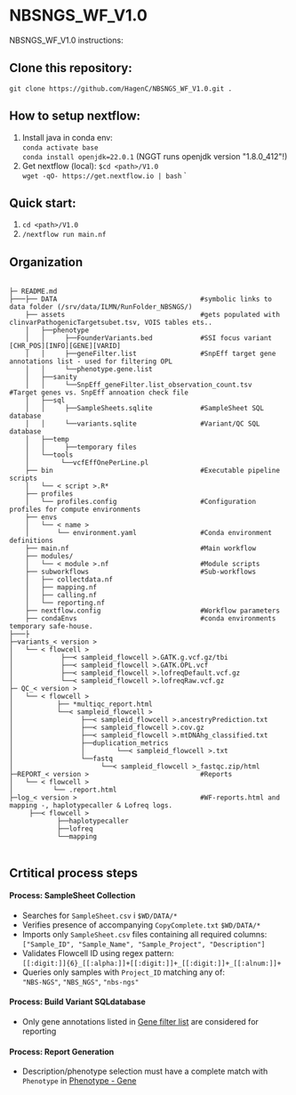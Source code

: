 # NBSNGS_WF_V1.0
NBSNGS_WF_V1.0 instructions:

## Clone this repository:
`git clone https://github.com/HagenC/NBSNGS_WF_V1.0.git .`

## How to setup nextflow:
  1. Install java in conda env:   
    `conda activate base`  
    `conda install openjdk=22.0.1`   (NGGT runs openjdk version "1.8.0_412"!)  
  2. Get nextflow (local):
     `$cd <path>/V1.0`  
     `wget -qO- https://get.nextflow.io | bash`  `   

## Quick start: 
  1.  `cd <path>/V1.0`  
  2.  `/nextflow run main.nf`


## Organization
<pre> <code> 
├─ README.md 
├───├── DATA                                    #symbolic links to data folder (/srv/data/ILMN/RunFolder_NBSNGS/)     
    ├── assets                                  #gets populated with  clinvarPathogenicTargetsubet.tsv, VOIS tables ets..     
    │   ├──phenotype
    │   │     ├──FounderVariants.bed            #SSI focus variant [CHR_POS][INFO][GENE][VARID]
    │   │     ├──geneFilter.list                #SnpEff target gene annotations list - used for filtering OPL 
    │   │     └──phenotype.gene.list     
    │   ├──sanity
    │   │     └──SnpEff_geneFilter.list_observation_count.tsv         #Target genes vs. SnpEff annoation check file
    │   ├──sql
    │   │     ├──SampleSheets.sqlite            #SampleSheet SQL database
    │   │     └──variants.sqlite                #Variant/QC SQL database
    │   ├──temp
    │   │     ├──temporary files      
    │   └──tools
    │        └──vcfEffOnePerLine.pl
    ├── bin                                     #Executable pipeline scripts
    │   └── < script >.R*
    ├── profiles
    │   └── profiles.config                     #Configuration profiles for compute environments
    ├── envs
    │   └── < name >
    │       └── environment.yaml                #Conda environment definitions
    ├── main.nf                                 #Main workflow 
    ├── modules/
    │   └── < module >.nf                       #Module scripts
    ├── subworkflows                            #Sub-workflows
    │   ├── collectdata.nf
    │   ├── mapping.nf
    │   ├── calling.nf
    │   └── reporting.nf
    ├── nextflow.config                         #Workflow parameters
    ├── condaEnvs                               #conda environments temporary safe-house.   
├───├
├─variants_< version >                        
│   └── < flowcell >                      
│            ├──< sampleid_flowcell >.GATK.g.vcf.gz/tbi          
│            ├──< sampleid_flowcell >.GATK.OPL.vcf  
│            ├──< sampleid_flowcell >.lofreqDefault.vcf.gz  
│            └──< sampleid_flowcell >.lofreqRaw.vcf.gz
├─ QC_< version >
│   └── < flowcell >                      
│           ├── *multiqc_report.html
│           └──< sampleid_flowcell >      
│                 ├──< sampleid_flowcell >.ancestryPrediction.txt
│                 ├──< sampleid_flowcell >.cov.gz
│                 ├──< sampleid_flowcell >.mtDNAhg_classified.txt
│                 ├──duplication_metrics
│                 │        └──< sampleid_flowcell >.txt
│                 └──fastq
│                      └──< sampleid_flowcell >_fastqc.zip/html
├─REPORT_< version >                            #Reports
│   └── < flowcell > 
│          └── .report.html
├─log_< version >                               #WF-reports.html and  mapping -, haplotypecaller & Lofreq logs.
     ├──< flowcell >
            ├──haplotypecaller
            ├──lofreq
            └──mapping
        </code> </pre>


## Crtitical process steps

#### Process: SampleSheet Collection
- Searches for `SampleSheet.csv` i `$WD/DATA/*`
- Verifies presence of accompanying `CopyComplete.txt`  `$WD/DATA/*`
- Imports only `SampleSheet.csv` files containing all required columns:  
  `["Sample_ID", "Sample_Name", "Sample_Project", "Description"]`
- Validates Flowcell ID using regex pattern:  
  `[[:digit:]]{6}_[[:alpha:]]+[[:digit:]]+_[[:digit:]]+_[[:alnum:]]+`
- Queries only samples with `Project_ID` matching any of:  
  `"NBS-NGS"`, `"NBS_NGS"`, `"nbs-ngs"`

#### Process: Build Variant SQLdatabase
- Only gene annotations listed in [Gene filter list](v1.0/assets/phenotype/geneFilter.list) are considered for reporting

#### Process: Report Generation
- Description/phenotype selection must have a complete match with `Phenotype` in  [Phenotype - Gene](v1.0/assets/phenotype/phenotype.gene.list)





